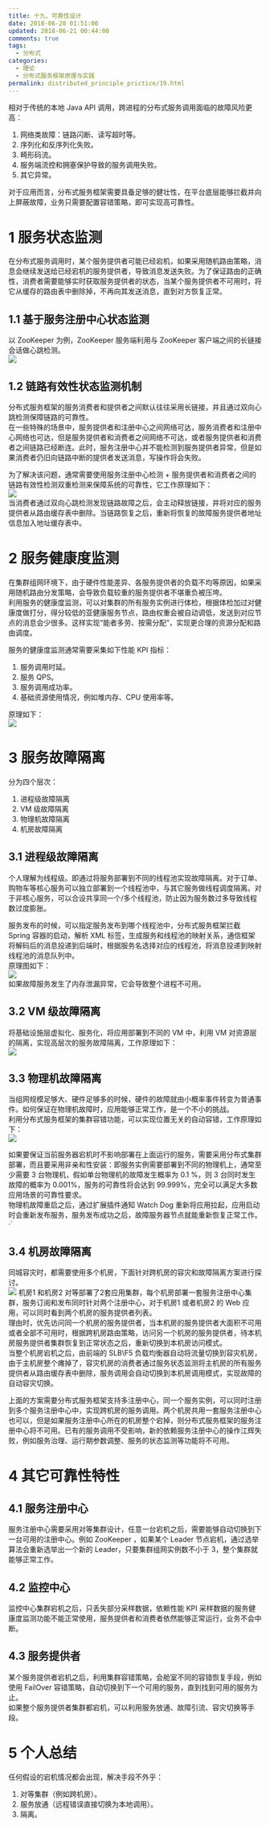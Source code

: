 ```yaml
---
title: 十九、可靠性设计
date: 2018-06-20 01:51:00
updated: 2018-06-21 00:44:00
comments: true
tags:
  - 分布式
categories: 
  - 理论
  - 分布式服务框架原理与实践
permalink: distributed_principle_prictice/19.html    
---
```


相对于传统的本地 Java API 调用，跨进程的分布式服务调用面临的故障风险更高：  
1. 网络类故障：链路闪断、读写超时等。
2. 序列化和反序列化失败。
3. 畸形码流。
4. 服务端流控和拥塞保护导致的服务调用失败。
5. 其它异常。
  
对于应用而言，分布式服务框架需要具备足够的健壮性，在平台底层能够拦截并向上屏蔽故障，业务只需要配置容错策略，即可实现高可靠性。

# 1 服务状态监测

在分布式服务调用时，某个服务提供者可能已经宕机，如果采用随机路由策略，消息会继续发送给已经宕机的服务提供者，导致消息发送失败。为了保证路由的正确性，消费者需要能够实时获取服务提供者的状态，当某个服务提供者不可用时，将它从缓存的路由表中删除掉，不再向其发送消息，直到对方恢复正常。

## 1.1 基于服务注册中心状态监测

以 ZooKeeper 为例，ZooKeeper 服务端利用与 ZooKeeper 客户端之间的长链接会话做心跳检测。  
![][1]

## 1.2 链路有效性状态监测机制

分布式服务框架的服务消费者和提供者之间默认往往采用长链接，并且通过双向心跳检测保障链路的可靠性。  
在一些特殊的场景中，服务提供者和注册中心之间网络可达，服务消费者和注册中心网络也可达，但是服务提供者和消费者之间网络不可达，或者服务提供者和消费者之间链路已经断连。此时，服务注册中心并不能检测到服务提供者异常，但是如果消费者仍旧向链路中断的提供者发送消息，写操作将会失败。  
  
为了解决该问题，通常需要使用服务注册中心检测 + 服务提供者和消费者之间的链路有效性检测双重检测来保障系统的可靠性，它工作原理如下：  
![][2]  
当消费者通过双向心跳检测发现链路故障之后，会主动释放链接，并将对应的服务提供者从路由缓存表中删除。当链路恢复之后，重新将恢复的故障服务提供者地址信息加入地址缓存表中。

# 2 服务健康度监测

在集群组网环境下，由于硬件性能差异、各服务提供者的负载不均等原因，如果采用随机路由分发策略，会导致负载较重的服务提供者不堪重负被压垮。  
利用服务的健康度监测，可以对集群的所有服务实例进行体检，根据体检加过对健康度做打分，得分较低的亚健康服务节点，路由权重会被自动调低，发送到对应节点的消息会少很多。这样实现“能者多劳、按需分配”，实现更合理的资源分配和路由调度。  
  
服务的健康度监测通常需要采集如下性能 KPI 指标：  
1. 服务调用时延。
2. 服务 QPS。
3. 服务调用成功率。
4. 基础资源使用情况，例如堆内存、CPU 使用率等。
  
原理如下：  
![][3]

# 3 服务故障隔离

分为四个层次：  
1. 进程级故障隔离
2. VM 级故障隔离
3. 物理机故障隔离
4. 机房故障隔离

## 3.1 进程级故障隔离

个人理解为线程级。即通过将服务部署到不同的线程池实现故障隔离。对于订单、购物车等核心服务可以独立部署到一个线程池中，与其它服务做线程调度隔离。对于非核心服务，可以合设共享同一个/多个线程池，防止因为服务数过多导致线程数过度膨胀。  
  
服务发布的时候，可以指定服务发布到哪个线程池中，分布式服务框架拦截 Spring 容器的启动，解析 XML 标签，生成服务和线程池的映射关系，通信框架将解码后的消息投递到后端时，根据服务名选择对应的线程池，将消息投递到映射线程池的消息队列中。  
原理图如下：  
![][4]  
如果故障服务发生了内存泄漏异常，它会导致整个进程不可用。

## 3.2 VM 级故障隔离

将基础设施层虚拟化、服务化，将应用部署到不同的 VM 中，利用 VM 对资源层的隔离，实现高层次的服务故障隔离，工作原理如下：  
![][5]

## 3.3 物理机故障隔离

当组网规模足够大、硬件足够多的时候，硬件的故障就由小概率事件转变为普通事件。如何保证在物理机故障时，应用能够正常工作，是一个不小的挑战。  
利用分布式服务框架的集群容错功能，可以实现位置无关的自动容错，工作原理如下：  
![][6]
  
如果要保证当前服务器宕机时不影响部署在上面运行的服务，需要采用分布式集群部署，而且要采用非亲和性安装：即服务实例需要部署到不同的物理机上，通常至少需要 3 台物理机，假如单台物理机的故障发生概率为 0.1 %，则 3 台同时发生故障的概率为 0.001%，服务的可靠性将会达到 99.999%，完全可以满足大多数应用场景的可靠性要求。  
物理机故障重启之后，通过扩展插件通知 Watch Dog 重新将应用拉起，应用启动时会重新发布服务，服务发布成功之后，故障服务器节点就能重新恢复正常工作。 ·`      
## 3.4 机房故障隔离

同城容灾时，都需要使用多个机房，下面针对跨机房的容灾和故障隔离方案进行探讨。  
![][7]
机房1 和机房2 对等部署了2套应用集群，每个机房部署一套服务注册中心集群，服务订阅和发布同时针对两个注册中心，对于机房1 或者机房2 的 Web 应用，可以同时看到两个机房的服务提供者列表。  
理由时，优先访问同一个机房的服务提供者，当本机房的服务提供者大面积不可用或者全部不可用时，根据跨机房路由策略，访问另一个机房的服务提供者，待本机房服务提供者集群恢复到正常状态之后，重新切换到本机房访问模式。  
当整个机房宕机之后，由前端的 SLB\F5 负载均衡器自动将流量切换到容灾机房，由于主机房整个瘫掉了，容灾机房的消费者通过服务状态监测将主机房的所有服务提供者从路由缓存表中删除，服务调用会自动切换到本机房调用模式，实现故障的自动容灾切换。  
  
上面的方案需要分布式服务框架支持多注册中心，同一个服务实例，可以同时注册到多个服务注册中心中，实现跨机房的服务调用。两个机房共用一套服务注册中心也可以，但是如果服务注册中心所在的机房整个宕掉，则分布式服务框架的服务注册中心将不可用。已有的服务调用不受影响，新的依赖服务注册中心的操作江辉失败，例如服务治理、运行期参数调整、服务的状态监测等功能将不可用。

# 4 其它可靠性特性

## 4.1 服务注册中心

服务注册中心需要采用对等集群设计，任意一台宕机之后，需要能够自动切换到下一台可用的注册中心。例如 ZooKeeper ，如果某个 Leader 节点宕机，通过选举算法会重新选举出一个新的 Leader，只要集群组网实例数不小于 3，整个集群就能够正常工作。

## 4.2 监控中心

监控中心集群宕机之后，只丢失部分采样数据，依赖性能 KPI 采样数据的服务健康度监测功能不能正常使用，服务提供者和消费者依然能够正常运行，业务不会中断。

## 4.3 服务提供者

某个服务提供者宕机之后，利用集群容错策略，会舱室不同的容错恢复手段，例如使用 FailOver 容错策略，自动切换到下一个可用的服务，直到找到可用的服务为止。  
如果整个服务提供者集群都宕机，可以利用服务放通、故障引流、容灾切换等手段。

# 5 个人总结

任何假设的宕机情况都会出现，解决手段不外乎：
1. 对等集群（例如跨机房）。
2. 服务放通（远程错误直接切换为本地调用）。
3. 隔离。

[1]:http://leran2deeplearnjavawebtech.oss-cn-beijing.aliyuncs.com/learn/distributed_principle_prictice/19_1.png
[2]:http://leran2deeplearnjavawebtech.oss-cn-beijing.aliyuncs.com/learn/distributed_principle_prictice/19_2.png
[3]:http://leran2deeplearnjavawebtech.oss-cn-beijing.aliyuncs.com/learn/distributed_principle_prictice/19_3.png
[4]:http://leran2deeplearnjavawebtech.oss-cn-beijing.aliyuncs.com/learn/distributed_principle_prictice/19_4.png
[5]:http://leran2deeplearnjavawebtech.oss-cn-beijing.aliyuncs.com/learn/distributed_principle_prictice/19_5.png
[6]:http://leran2deeplearnjavawebtech.oss-cn-beijing.aliyuncs.com/learn/distributed_principle_prictice/19_6.png
[7]:http://leran2deeplearnjavawebtech.oss-cn-beijing.aliyuncs.com/learn/distributed_principle_prictice/19_7.png